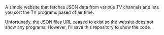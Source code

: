 A simple website that fetches JSON data from various TV channels and lets you sort the TV programs based of air time.

Unfortunatly, the JSON files URL ceased to exist so the website does not show any programs. However, I'll save this repository to show the code.
